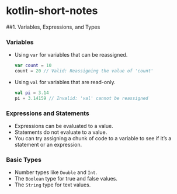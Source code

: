 # kotlin-short-notes

##1. Variables, Expressions, and Types

### Variables

- Using `var` for variables that can be reassigned.
  ```kotlin
  var count = 10
  count = 20 // Valid: Reassigning the value of 'count'
  ```
  
- Using `val` for variables that are read-only.
    ```kotlin
    val pi = 3.14
    pi = 3.14159 // Invalid: 'val' cannot be reassigned
    ```

### Expressions and Statements

- Expressions can be evaluated to a value.
- Statements do not evaluate to a value.
- You can try assigning a chunk of code to a variable to see if it’s a statement or an expression.

### Basic Types

- Number types like `Double` and `Int`.
- The `Boolean` type for true and false values.
- The `String` type for text values.
